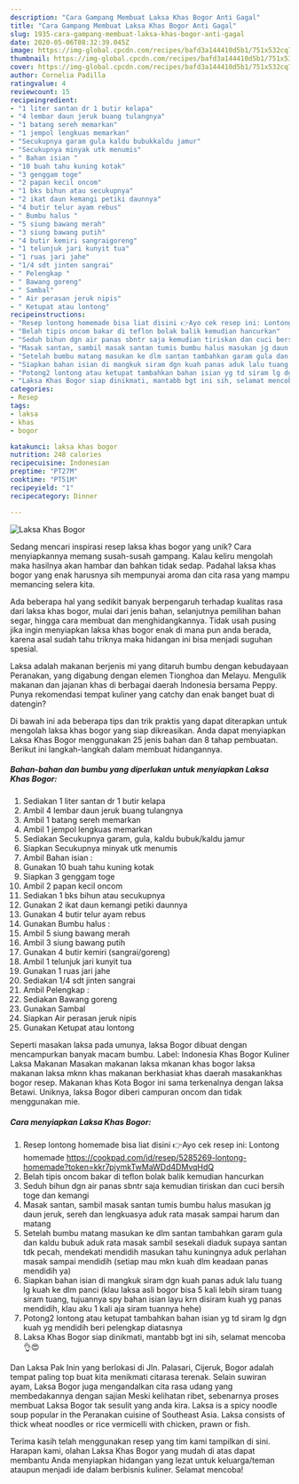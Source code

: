```yaml
---
description: "Cara Gampang Membuat Laksa Khas Bogor Anti Gagal"
title: "Cara Gampang Membuat Laksa Khas Bogor Anti Gagal"
slug: 1935-cara-gampang-membuat-laksa-khas-bogor-anti-gagal
date: 2020-05-06T08:32:39.045Z
image: https://img-global.cpcdn.com/recipes/bafd3a144410d5b1/751x532cq70/laksa-khas-bogor-foto-resep-utama.jpg
thumbnail: https://img-global.cpcdn.com/recipes/bafd3a144410d5b1/751x532cq70/laksa-khas-bogor-foto-resep-utama.jpg
cover: https://img-global.cpcdn.com/recipes/bafd3a144410d5b1/751x532cq70/laksa-khas-bogor-foto-resep-utama.jpg
author: Cornelia Padilla
ratingvalue: 4
reviewcount: 15
recipeingredient:
- "1 liter santan dr 1 butir kelapa"
- "4 lembar daun jeruk buang tulangnya"
- "1 batang sereh memarkan"
- "1 jempol lengkuas memarkan"
- "Secukupnya garam gula kaldu bubukkaldu jamur"
- "Secukupnya minyak utk menumis"
- " Bahan isian "
- "10 buah tahu kuning kotak"
- "3 genggam toge"
- "2 papan kecil oncom"
- "1 bks bihun atau secukupnya"
- "2 ikat daun kemangi petiki daunnya"
- "4 butir telur ayam rebus"
- " Bumbu halus "
- "5 siung bawang merah"
- "3 siung bawang putih"
- "4 butir kemiri sangraigoreng"
- "1 telunjuk jari kunyit tua"
- "1 ruas jari jahe"
- "1/4 sdt jinten sangrai"
- " Pelengkap "
- " Bawang goreng"
- " Sambal"
- " Air perasan jeruk nipis"
- " Ketupat atau lontong"
recipeinstructions:
- "Resep lontong homemade bisa liat disini 👉Ayo cek resep ini: Lontong homemade https://cookpad.com/id/resep/5285269-lontong-homemade?token=kkr7pjymkTwMaWDd4DMvqHdQ"
- "Belah tipis oncom bakar di teflon bolak balik kemudian hancurkan"
- "Seduh bihun dgn air panas sbntr saja kemudian tiriskan dan cuci bersih toge dan kemangi"
- "Masak santan, sambil masak santan tumis bumbu halus masukan jg daun jeruk, sereh dan lengkuasya aduk rata masak sampai harum dan matang"
- "Setelah bumbu matang masukan ke dlm santan tambahkan garam gula dan kaldu bubuk aduk rata masak sambil sesekali diaduk supaya santan tdk pecah, mendekati mendidih masukan tahu kuningnya aduk perlahan masak sampai mendidih (setiap mau mkn kuah dlm keadaan panas mendidih ya)"
- "Siapkan bahan isian di mangkuk siram dgn kuah panas aduk lalu tuang lg kuah ke dlm panci (klau laksa asli bogor bisa 5 kali lebih siram tuang siram tuang, tujuannya spy bahan isian layu krn disiram kuah yg panas mendidih, klau aku 1 kali aja siram tuannya hehe)"
- "Potong2 lontong atau ketupat tambahkan bahan isian yg td siram lg dgn kuah yg mendidih beri pelengkap diatasnya"
- "Laksa Khas Bogor siap dinikmati, mantabb bgt ini sih, selamat mencoba 👌😍"
categories:
- Resep
tags:
- laksa
- khas
- bogor

katakunci: laksa khas bogor 
nutrition: 248 calories
recipecuisine: Indonesian
preptime: "PT27M"
cooktime: "PT51M"
recipeyield: "1"
recipecategory: Dinner

---
```



![Laksa Khas Bogor](https://img-global.cpcdn.com/recipes/bafd3a144410d5b1/751x532cq70/laksa-khas-bogor-foto-resep-utama.jpg)

Sedang mencari inspirasi resep laksa khas bogor yang unik? Cara menyiapkannya memang susah-susah gampang. Kalau keliru mengolah maka hasilnya akan hambar dan bahkan tidak sedap. Padahal laksa khas bogor yang enak harusnya sih mempunyai aroma dan cita rasa yang mampu memancing selera kita.

Ada beberapa hal yang sedikit banyak berpengaruh terhadap kualitas rasa dari laksa khas bogor, mulai dari jenis bahan, selanjutnya pemilihan bahan segar, hingga cara membuat dan menghidangkannya. Tidak usah pusing jika ingin menyiapkan laksa khas bogor enak di mana pun anda berada, karena asal sudah tahu triknya maka hidangan ini bisa menjadi suguhan spesial.

Laksa adalah makanan berjenis mi yang ditaruh bumbu dengan kebudayaan Peranakan, yang digabung dengan elemen Tionghoa dan Melayu. Mengulik makanan dan jajanan khas di berbagai daerah Indonesia bersama Peppy. Punya rekomendasi tempat kuliner yang catchy dan enak banget buat di datengin?


Di bawah ini ada beberapa tips dan trik praktis yang dapat diterapkan untuk mengolah laksa khas bogor yang siap dikreasikan. Anda dapat menyiapkan Laksa Khas Bogor menggunakan 25 jenis bahan dan 8 tahap pembuatan. Berikut ini langkah-langkah dalam membuat hidangannya.

<!--inarticleads1-->

##### Bahan-bahan dan bumbu yang diperlukan untuk menyiapkan Laksa Khas Bogor:

1. Sediakan 1 liter santan dr 1 butir kelapa
1. Ambil 4 lembar daun jeruk buang tulangnya
1. Ambil 1 batang sereh memarkan
1. Ambil 1 jempol lengkuas memarkan
1. Sediakan Secukupnya garam, gula, kaldu bubuk/kaldu jamur
1. Siapkan Secukupnya minyak utk menumis
1. Ambil  Bahan isian :
1. Gunakan 10 buah tahu kuning kotak
1. Siapkan 3 genggam toge
1. Ambil 2 papan kecil oncom
1. Sediakan 1 bks bihun atau secukupnya
1. Gunakan 2 ikat daun kemangi petiki daunnya
1. Gunakan 4 butir telur ayam rebus
1. Gunakan  Bumbu halus :
1. Ambil 5 siung bawang merah
1. Ambil 3 siung bawang putih
1. Gunakan 4 butir kemiri (sangrai/goreng)
1. Ambil 1 telunjuk jari kunyit tua
1. Gunakan 1 ruas jari jahe
1. Sediakan 1/4 sdt jinten sangrai
1. Ambil  Pelengkap :
1. Sediakan  Bawang goreng
1. Gunakan  Sambal
1. Siapkan  Air perasan jeruk nipis
1. Gunakan  Ketupat atau lontong


Seperti masakan laksa pada umunya, laksa Bogor dibuat dengan mencampurkan banyak macam bumbu. Label: Indonesia Khas Bogor Kuliner Laksa Makanan Masakan makanan laksa mkanan khas bogor laksa makanan laksa mknn khas makanan berkhasiat khas daerah masakankhas bogor resep. Makanan khas Kota Bogor ini sama terkenalnya dengan laksa Betawi. Uniknya, laksa Bogor diberi campuran oncom dan tidak menggunakan mie. 

<!--inarticleads2-->

##### Cara menyiapkan Laksa Khas Bogor:

1. Resep lontong homemade bisa liat disini 👉Ayo cek resep ini: Lontong homemade https://cookpad.com/id/resep/5285269-lontong-homemade?token=kkr7pjymkTwMaWDd4DMvqHdQ
1. Belah tipis oncom bakar di teflon bolak balik kemudian hancurkan
1. Seduh bihun dgn air panas sbntr saja kemudian tiriskan dan cuci bersih toge dan kemangi
1. Masak santan, sambil masak santan tumis bumbu halus masukan jg daun jeruk, sereh dan lengkuasya aduk rata masak sampai harum dan matang
1. Setelah bumbu matang masukan ke dlm santan tambahkan garam gula dan kaldu bubuk aduk rata masak sambil sesekali diaduk supaya santan tdk pecah, mendekati mendidih masukan tahu kuningnya aduk perlahan masak sampai mendidih (setiap mau mkn kuah dlm keadaan panas mendidih ya)
1. Siapkan bahan isian di mangkuk siram dgn kuah panas aduk lalu tuang lg kuah ke dlm panci (klau laksa asli bogor bisa 5 kali lebih siram tuang siram tuang, tujuannya spy bahan isian layu krn disiram kuah yg panas mendidih, klau aku 1 kali aja siram tuannya hehe)
1. Potong2 lontong atau ketupat tambahkan bahan isian yg td siram lg dgn kuah yg mendidih beri pelengkap diatasnya
1. Laksa Khas Bogor siap dinikmati, mantabb bgt ini sih, selamat mencoba 👌😍


Dan Laksa Pak Inin yang berlokasi di Jln. Palasari, Cijeruk, Bogor adalah tempat paling top buat kita menikmati citarasa terenak. Selain suwiran ayam, Laksa Bogor juga mengandalkan cita rasa udang yang membedakannya dengan sajian Meski kelihatan ribet, sebenarnya proses membuat Laksa Bogor tak sesulit yang anda kira. Laksa is a spicy noodle soup popular in the Peranakan cuisine of Southeast Asia. Laksa consists of thick wheat noodles or rice vermicelli with chicken, prawn or fish. 

Terima kasih telah menggunakan resep yang tim kami tampilkan di sini. Harapan kami, olahan Laksa Khas Bogor yang mudah di atas dapat membantu Anda menyiapkan hidangan yang lezat untuk keluarga/teman ataupun menjadi ide dalam berbisnis kuliner. Selamat mencoba!
